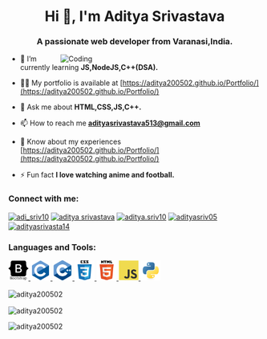 <h1 align="center">Hi 👋, I'm Aditya Srivastava</h1>
<h3 align="center">A passionate web developer from Varanasi,India.</h3>
<img align="right" alt ="Coding" width="400" src="https://camo.githubusercontent.com/a4c584bce1c41271485d28f92aaf9f581b3c88b68ca723b6edfd58b4ba988c2b/68747470733a2f2f63646e2e6472696262626c652e636f6d2f75736572732f313138373833362f73637265656e73686f74732f363533393432392f70726f6772616d65722e676966">

- 🌱 I’m currently learning **JS,NodeJS,C++(DSA).**

- 👨‍💻 My portfolio is available at [https://aditya200502.github.io/Portfolio/](https://aditya200502.github.io/Portfolio/)

- 💬 Ask me about **HTML,CSS,JS,C++.**

- 📫 How to reach me **adityasrivastava513@gmail.com**

- 📄 Know about my experiences [https://aditya200502.github.io/Portfolio/](https://aditya200502.github.io/Portfolio/)

- ⚡ Fun fact **I love watching anime and football.**

<h3 align="left">Connect with me:</h3>
<p align="left">
<a href="https://twitter.com/adi_sriv10" target="blank"><img align="center" src="https://raw.githubusercontent.com/rahuldkjain/github-profile-readme-generator/master/src/images/icons/Social/twitter.svg" alt="adi_sriv10" height="30" width="40" /></a>
<a href="https://linkedin.com/in/aditya srivastava" target="blank"><img align="center" src="https://raw.githubusercontent.com/rahuldkjain/github-profile-readme-generator/master/src/images/icons/Social/linked-in-alt.svg" alt="aditya srivastava" height="30" width="40" /></a>
<a href="https://instagram.com/aditya.sriv10" target="blank"><img align="center" src="https://raw.githubusercontent.com/rahuldkjain/github-profile-readme-generator/master/src/images/icons/Social/instagram.svg" alt="aditya.sriv10" height="30" width="40" /></a>
<a href="https://www.codechef.com/users/adityasriv05" target="blank"><img align="center" src="https://cdn.jsdelivr.net/npm/simple-icons@3.1.0/icons/codechef.svg" alt="adityasriv05" height="30" width="40" /></a>
<a href="https://www.hackerrank.com/adityasrivasta14" target="blank"><img align="center" src="https://raw.githubusercontent.com/rahuldkjain/github-profile-readme-generator/master/src/images/icons/Social/hackerrank.svg" alt="adityasrivasta14" height="30" width="40" /></a>
</p>

<h3 align="left">Languages and Tools:</h3>
<p align="left"> <a href="https://getbootstrap.com" target="_blank" rel="noreferrer"> <img src="https://raw.githubusercontent.com/devicons/devicon/master/icons/bootstrap/bootstrap-plain-wordmark.svg" alt="bootstrap" width="40" height="40"/> </a> <a href="https://www.cprogramming.com/" target="_blank" rel="noreferrer"> <img src="https://raw.githubusercontent.com/devicons/devicon/master/icons/c/c-original.svg" alt="c" width="40" height="40"/> </a> <a href="https://www.w3schools.com/cpp/" target="_blank" rel="noreferrer"> <img src="https://raw.githubusercontent.com/devicons/devicon/master/icons/cplusplus/cplusplus-original.svg" alt="cplusplus" width="40" height="40"/> </a> <a href="https://www.w3schools.com/css/" target="_blank" rel="noreferrer"> <img src="https://raw.githubusercontent.com/devicons/devicon/master/icons/css3/css3-original-wordmark.svg" alt="css3" width="40" height="40"/> </a> <a href="https://www.w3.org/html/" target="_blank" rel="noreferrer"> <img src="https://raw.githubusercontent.com/devicons/devicon/master/icons/html5/html5-original-wordmark.svg" alt="html5" width="40" height="40"/> </a> <a href="https://developer.mozilla.org/en-US/docs/Web/JavaScript" target="_blank" rel="noreferrer"> <img src="https://raw.githubusercontent.com/devicons/devicon/master/icons/javascript/javascript-original.svg" alt="javascript" width="40" height="40"/> </a> <a href="https://www.python.org" target="_blank" rel="noreferrer"> <img src="https://raw.githubusercontent.com/devicons/devicon/master/icons/python/python-original.svg" alt="python" width="40" height="40"/> </a> </p>

<p><img align="center" src="https://github-readme-stats.vercel.app/api/top-langs?username=aditya200502&show_icons=true&locale=en&layout=compact" alt="aditya200502" /></p>

<p><img align="center" src="https://github-readme-streak-stats.herokuapp.com/?user=aditya200502&" alt="aditya200502" /></p>


<p align="left"> <img src="https://komarev.com/ghpvc/?username=aditya200502&label=Profile%20views&color=0e75b6&style=flat" alt="aditya200502" /> </p>
